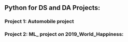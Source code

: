 ## Python for DS and DA Projects:
### Project 1: Automobile project
### Project 2: ML_ project _on_ 2019_World_Happiness:
